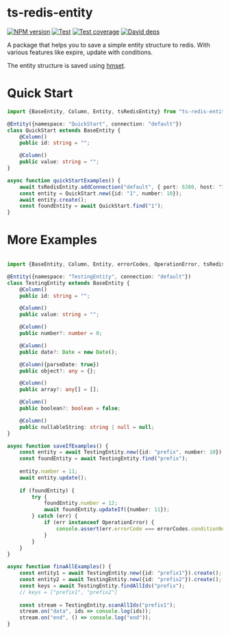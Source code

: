 # ts-redis-entity

[![NPM version][npm-image]][npm-url]
[![Test][github-action-image]][github-action-url]
[![Test coverage][codecov-image]][codecov-url]
[![David deps][david-image]][david-url]

[npm-image]: https://img.shields.io/npm/v/ts-redis-entity.svg
[npm-url]: https://npmjs.org/package/ts-redis-entity
[github-action-image]: https://github.com/terence410/ts-redis-entity/workflows/Testing/badge.svg
[github-action-url]: https://github.com/terence410/ts-redis-entity/actions
[codecov-image]: https://img.shields.io/codecov/c/github/terence410/ts-redis-entity.svg?style=flat-square
[codecov-url]: https://codecov.io/gh/terence410/ts-redis-entity
[david-image]: https://img.shields.io/david/terence410/ts-redis-entity.svg?style=flat-square
[david-url]: https://david-dm.org/terence410/ts-redis-entity

A package that helps you to save a simple entity structure to redis. With various features like expire, update with conditions.

The entity structure is saved using [hmset](https://redis.io/commands/hmset).

# Quick Start

```typescript
import {BaseEntity, Column, Entity, tsRedisEntity} from "ts-redis-entity";

@Entity({namespace: "QuickStart", connection: "default"})
class QuickStart extends BaseEntity {
    @Column()
    public id: string = "";

    @Column()
    public value: string = "";
}

async function quickStartExamples() {
    await tsRedisEntity.addConnection("default", { port: 6380, host: "127.0.0.1" });
    const entity = QuickStart.new({id: "1", number: 10});
    await entity.create();
    const foundEntity = await QuickStart.find("1");
}

```

# More Examples

```typescript

import {BaseEntity, Column, Entity, errorCodes, OperationError, tsRedisEntity} from "ts-redis-entity";

@Entity({namespace: "TestingEntity", connection: "default"})
class TestingEntity extends BaseEntity {
    @Column()
    public id: string = "";

    @Column()
    public value: string = "";

    @Column()
    public number?: number = 0;

    @Column()
    public date?: Date = new Date();

    @Column({parseDate: true})
    public object?: any = {};

    @Column()
    public array?: any[] = [];

    @Column()
    public boolean?: boolean = false;

    @Column()
    public nullableString: string | null = null;
}

async function saveIfExamples() {
    const entity = await TestingEntity.new({id: "prefix", number: 10}).create();
    const foundEntity = await TestingEntity.find("prefix");
    
    entity.number = 11;
    await entity.update();
    
    if (foundEntity) {
        try {
            foundEntity.number = 12;
            await foundEntity.updateIf({number: 11});
        } catch (err) {
            if (err instanceof OperationError) {
                console.assert(err.errorCode === errorCodes.conditionNotMatch);
            }
        }
    }
}

async function finaAllExamples() {
    const entity1 = await TestingEntity.new({id: "prefix1"}).create();
    const entity2 = await TestingEntity.new({id: "prefix2"}).create();
    const keys = await TestingEntity.findAllIds("prefix");
    // keys = ["prefix1", "prefix2"]
    
    const stream = TestingEntity.scanAllIds("prefix1");
    stream.on("data", ids => console.log(ids));
    stream.on("end", () => console.log("end"));
}

```
